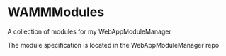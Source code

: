 # WAMMModules

A collection of modules for my WebAppModuleManager

The module specification is located in the WebAppModuleManager repo